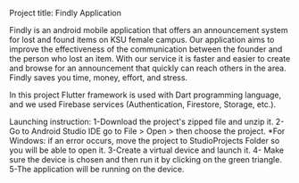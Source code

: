 Project title: Findly Application

Findly is an android mobile application that offers an announcement system for lost and found
items on KSU female campus. Our application aims to improve the effectiveness of the communication between
the founder and the person who lost an item. With our service it is faster and easier to create and browse 
for an announcement that quickly can reach others in the area. Findly saves you time, money, effort, and stress.

In this project Flutter framework is used with Dart programming language, and we used Firebase services
(Authentication, Firestore, Storage, etc.).

Launching instruction:
1-Download the project's zipped file and unzip it.
2-Go to Android Studio IDE go to File > Open > then choose the project.
  *For Windows: if an error occurs, move the project to StudioProjects 
   Folder so you will be able to open it.
3-Create a virtual device and launch it.
4- Make sure the device is chosen and then run it by clicking on the green
   triangle.
5-The application will be running on the device.
